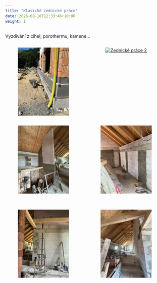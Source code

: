 ```yaml
---
title: "Klasické zednické práce"
date: 2025-08-18T12:33:46+10:00
weight: 1
---
```


Vyzdívání z cihel, porothermu, kamene...

<div style="display: flex; gap: 20px; justify-content: space-between;">
  <figure style="width: 48%; text-align: center;">
    <a href="/images/obrazky/01-venku-zed2.jpeg" data-lightbox="galerie">
      <img src="/images/obrazky/01-venku-zed2.jpeg" alt="Zednické práce 1" style="max-width: 100%;" />
    </a>
  </figure>
  <figure style="width: 48%; text-align: center;">
    <a href="/images/obrazky/01-venku-zed-2.jpeg" data-lightbox="galerie">
      <img src="/images/obrazky/01-venku-zed-2.jpeg" alt="Zednické práce 2" style="max-width: 100%;" />
    </a>
  </figure>
</div>

<div style="display: flex; gap: 20px; justify-content: space-between;">
  <figure style="width: 48%; text-align: center;">
    <a href="/images/obrazky/01-vevnitr-barak-zed-po.jpeg" data-lightbox="galerie">
      <img src="/images/obrazky/01-vevnitr-barak-zed-po.jpeg" alt="Zednické práce - interiér 1" style="max-width: 100%;" />
    </a>
  </figure>
  <figure style="width: 48%; text-align: center;">
    <a href="/images/obrazky/01-vevnitr-barak-zed-po7.jpeg" data-lightbox="galerie">
      <img src="/images/obrazky/01-vevnitr-barak-zed-po7.jpeg" alt="Zednické práce - interiér 2" style="max-width: 100%;" />
    </a>
  </figure>
</div>

<div style="display: flex; gap: 20px; justify-content: space-between; margin-top: 20px;">
  <figure style="width: 48%; text-align: center;">
    <a href="/images/obrazky/01-vevnitr-barak-zed-po3.jpeg" data-lightbox="galerie">
      <img src="/images/obrazky/01-vevnitr-barak-zed-po3.jpeg" alt="Zednické práce - interiér 3" style="max-width: 100%;" />
    </a>
  </figure>
  <figure style="width: 48%; text-align: center;">
    <a href="/images/obrazky/01-vevnitr-barak-zed-po4.jpeg" data-lightbox="galerie">
      <img src="/images/obrazky/01-vevnitr-barak-zed-po4.jpeg" alt="Zednické práce - interiér 4" style="max-width: 100%;" />
    </a>
  </figure>
</div>

